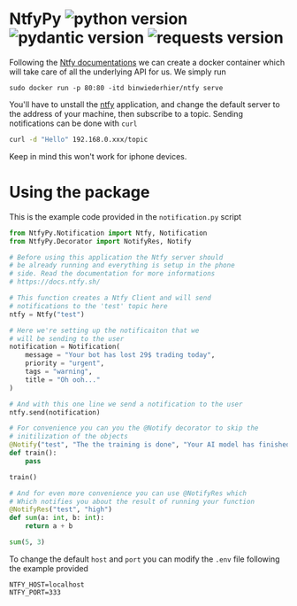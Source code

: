 # NtfyPy ![python version](https://img.shields.io/badge/python-3-blue) ![pydantic version](https://img.shields.io/badge/pydantic_settings-2.10.1-blue) ![requests version](https://img.shields.io/badge/requests-2.25.1-blue)

Following the [Ntfy documentations](https://docs.ntfy.sh/) we can create a docker container which will take care of all the underlying API for us. We simply run
```
sudo docker run -p 80:80 -itd binwiederhier/ntfy serve
```
You'll have to unstall the [ntfy](https://play.google.com/store/apps/details?id=io.heckel.ntfy&hl=en&pli=1) application, and change the default server to the address of your machine, then subscribe to a topic. Sending notifications can be done with `curl`
```bash
curl -d "Hello" 192.168.0.xxx/topic
```
Keep in mind this won't work for iphone devices.

# Using the package
This is the example code provided in the `notification.py` script
```py
from NtfyPy.Notification import Ntfy, Notification
from NtfyPy.Decorator import NotifyRes, Notify

# Before using this application the Ntfy server should
# be already running and everything is setup in the phone 
# side. Read the documentation for more informations
# https://docs.ntfy.sh/

# This function creates a Ntfy Client and will send
# notifications to the 'test' topic here
ntfy = Ntfy("test")

# Here we're setting up the notificaiton that we
# will be sending to the user
notification = Notification(
    message = "Your bot has lost 29$ trading today",
    priority = "urgent",
    tags = "warning",
    title = "Oh ooh..."
)

# And with this one line we send a notification to the user
ntfy.send(notification)

# For convenience you can you the @Notify decorator to skip the 
# initilization of the objects
@Notify("test", "The the training is done", "Your AI model has finished training", "high")
def train():
    pass

train()

# And for even more convenience you can use @NotifyRes which
# Which notifies you about the result of running your function
@NotifyRes("test", "high")
def sum(a: int, b: int):
    return a + b

sum(5, 3)
```

To change the default `host` and `port` you can modify the `.env` file following the example provided
```env
NTFY_HOST=localhost
NTFY_PORT=333
```